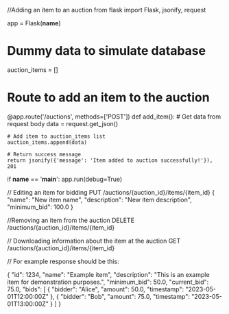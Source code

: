 //Adding an item to an auction
from flask import Flask, jsonify, request

app = Flask(__name__)

# Dummy data to simulate database
auction_items = []

# Route to add an item to the auction
@app.route('/auctions', methods=['POST'])
def add_item():
    # Get data from request body
    data = request.get_json()
    
    # Add item to auction_items list
    auction_items.append(data)
    
    # Return success message
    return jsonify({'message': 'Item added to auction successfully!'}), 201

if __name__ == '__main__':
    app.run(debug=True)

// Editing an item for bidding
PUT /auctions/{auction_id}/items/{item_id}
{
  "name": "New item name",
  "description": "New item description",
  "minimum_bid": 100.0
}

//Removing an item from the auction
DELETE /auctions/{auction_id}/items/{item_id}

// Downloading information about the item at the auction
GET /auctions/{auction_id}/items/{item_id}

// For example response should be this:

{
  "id": 1234,
  "name": "Example item",
  "description": "This is an example item for demonstration purposes.",
  "minimum_bid": 50.0,
  "current_bid": 75.0,
  "bids": [
    {
      "bidder": "Alice",
      "amount": 50.0,
      "timestamp": "2023-05-01T12:00:00Z"
    },
    {
      "bidder": "Bob",
      "amount": 75.0,
      "timestamp": "2023-05-01T13:00:00Z"
    }
  ]
}

